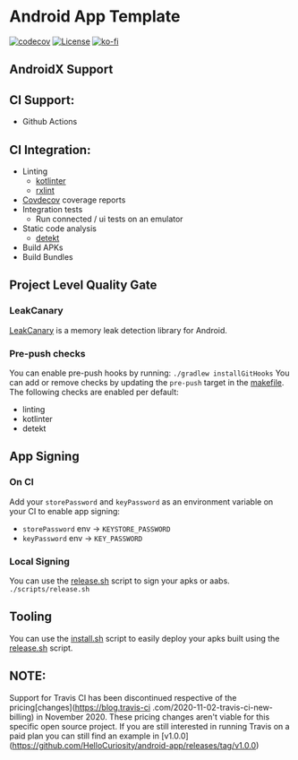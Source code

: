 # Android App Template

[![codecov](https://codecov.io/gh/HelloCuriosity/android-app/branch/master/graph/badge.svg)](https://codecov.io/gh/HelloCuriosity/android-app)
[![License](https://img.shields.io/dub/l/vibe-d.svg)](https://github.com/curious-coding/android-app/blob/master/LICENSE)
[![ko-fi](https://img.shields.io/badge/donate%20on-Ko--fi-blue.svg)](https://ko-fi.com/U7U4L9F5)

## AndroidX Support

## CI Support:
- Github Actions

## CI Integration:
- Linting
    - [kotlinter](https://github.com/jeremymailen/kotlinter-gradle)
    - [rxlint](https://www.littlerobots.nl/blog/RxLint-a-lint-rule-for-RxJava/)
- [Covdecov](https://codecov.io) coverage reports
- Integration tests
    - Run connected / ui tests on an emulator
- Static code analysis
    - [detekt](https://github.com/arturbosch/detekt)
- Build APKs
- Build Bundles

## Project Level Quality Gate

### LeakCanary
[LeakCanary](https://square.github.io/leakcanary/) is a memory leak detection library for Android.


### Pre-push checks
You can enable pre-push hooks by running: `./gradlew installGitHooks` 
You can add or remove checks by updating the `pre-push` target in the [makefile](Makefile). The following checks are 
enabled per default:
- linting
- kotlinter
- detekt

## App Signing

### On CI
Add your `storePassword` and `keyPassword` as an environment variable on your CI to enable app signing:
- `storePassword` env -> `KEYSTORE_PASSWORD`
- `keyPassword` env -> `KEY_PASSWORD`

### Local Signing
You can use the [release.sh](/scripts/release.sh) script to sign your apks or aabs.
`./scripts/release.sh`

## Tooling
You can use the [install.sh](/scripts/install.sh) script to easily deploy your apks built using the
[release.sh](/scripts/release.sh) script.

## NOTE:
Support for Travis CI has been discontinued respective of the pricing[changes](https://blog.travis-ci
.com/2020-11-02-travis-ci-new-billing) in November 2020. These pricing changes aren't viable for this specific open
source project. If you are still interested in running Travis on a paid plan you can still find an example in [v1.0.0]
(https://github.com/HelloCuriosity/android-app/releases/tag/v1.0.0)